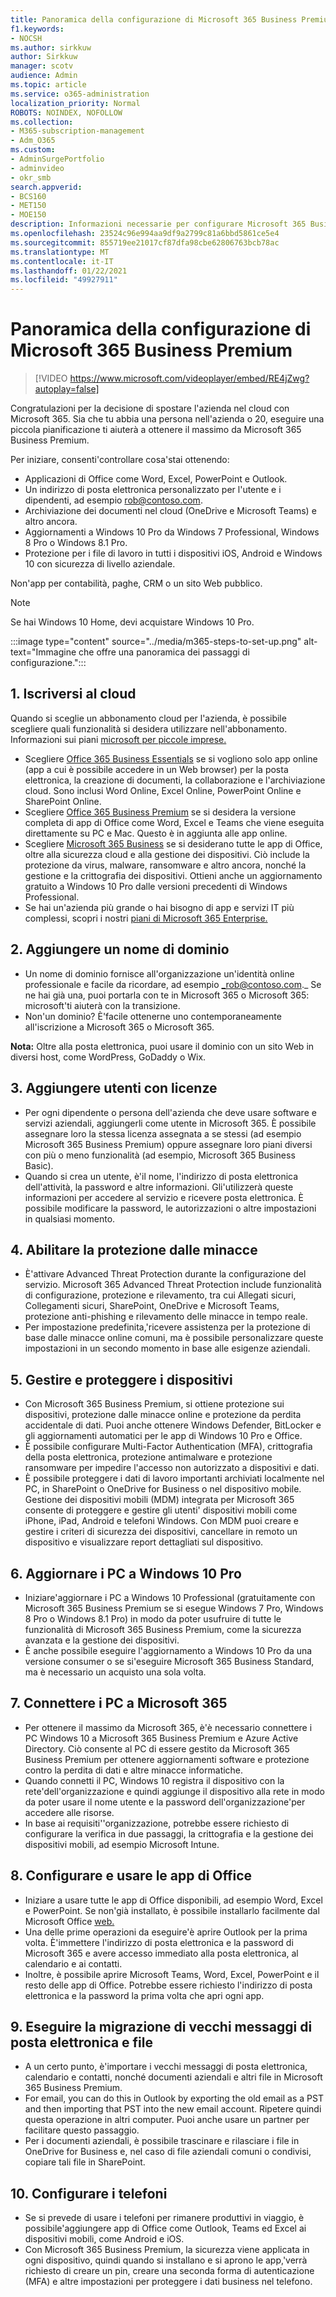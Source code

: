 ```yaml
---
title: Panoramica della configurazione di Microsoft 365 Business Premium
f1.keywords:
- NOCSH
ms.author: sirkkuw
author: Sirkkuw
manager: scotv
audience: Admin
ms.topic: article
ms.service: o365-administration
localization_priority: Normal
ROBOTS: NOINDEX, NOFOLLOW
ms.collection:
- M365-subscription-management
- Adm_O365
ms.custom:
- AdminSurgePortfolio
- adminvideo
- okr_smb
search.appverid:
- BCS160
- MET150
- MOE150
description: Informazioni necessarie per configurare Microsoft 365 Business Premium.
ms.openlocfilehash: 23524c96e994aa9df9a2799c81a6bbd5861ce5e4
ms.sourcegitcommit: 855719ee21017cf87dfa98cbe62806763bcb78ac
ms.translationtype: MT
ms.contentlocale: it-IT
ms.lasthandoff: 01/22/2021
ms.locfileid: "49927911"
---
```

# <a name="overview-of-microsoft-365-business-premium-setup"></a>Panoramica della configurazione di Microsoft 365 Business Premium

> [!VIDEO https://www.microsoft.com/videoplayer/embed/RE4jZwg?autoplay=false]

Congratulazioni per la decisione di spostare l'azienda nel cloud con Microsoft 365. Sia che tu abbia una persona nell'azienda o 20, eseguire una piccola pianificazione ti aiuterà a ottenere il massimo da Microsoft 365 Business Premium.

Per iniziare, consenti&#39;controllare cosa&#39;stai ottenendo:

- Applicazioni di Office come Word, Excel, PowerPoint e Outlook.
- Un indirizzo di posta elettronica personalizzato per l'utente e i dipendenti, ad esempio rob@contoso.com.
- Archiviazione dei documenti nel cloud (OneDrive e Microsoft Teams) e altro ancora.
- Aggiornamenti a Windows 10 Pro da Windows 7 Professional, Windows 8 Pro o Windows 8.1 Pro.
- Protezione per i file di lavoro in tutti i dispositivi iOS, Android e Windows 10 con sicurezza di livello aziendale.

Non&#39;app per contabilità, paghe, CRM o un sito Web pubblico.

> [!NOTE]
> Se hai Windows 10 Home, devi acquistare Windows 10 Pro.  


:::image type="content" source="../media/m365-steps-to-set-up.png" alt-text="Immagine che offre una panoramica dei passaggi di configurazione.":::

## <a name="1-sign-up-for-the-cloud"></a>1. Iscriversi al cloud

Quando si sceglie un abbonamento cloud per l'azienda, è possibile scegliere quali funzionalità si desidera utilizzare nell'abbonamento. Informazioni sui piani [microsoft per piccole imprese.](https://www.microsoft.com/microsoft-365/business?rtc=1)

- Scegliere [Office 365 Business Essentials](https://www.microsoft.com/en-us/p/office-365-business-essentials/cfq7ttc0k59v?rtc=1&amp;activetab=pivot:overviewtab) se si vogliono solo app online (app a cui è possibile accedere in un Web browser) per la posta elettronica, la creazione di documenti, la collaborazione e l'archiviazione cloud. Sono inclusi Word Online, Excel Online, PowerPoint Online e SharePoint Online.
- Scegliere [Office 365 Business Premium](https://products.office.com/en-us/business/office-365-business-premium) se si desidera la versione completa di app di Office come Word, Excel e Teams che viene eseguita direttamente su PC e Mac. Questo è in aggiunta alle app online.
- Scegliere [Microsoft 365 Business](https://www.microsoft.com/microsoft-365/business?rtc=1) se si desiderano tutte le app di Office, oltre alla sicurezza cloud e alla gestione dei dispositivi. Ciò include la protezione da virus, malware, ransomware e altro ancora, nonché la gestione e la crittografia dei dispositivi. Ottieni anche un aggiornamento gratuito a Windows 10 Pro dalle versioni precedenti di Windows Professional.
- Se hai un'azienda più grande o hai bisogno di app e servizi IT più complessi, scopri i nostri [piani di Microsoft 365 Enterprise.](https://www.microsoft.com/microsoft-365/compare-all-microsoft-365-plans)


## <a name="2-add-a-domain-name"></a>2. Aggiungere un nome di dominio

- Un nome di dominio fornisce all'organizzazione un'identità online professionale e facile da ricordare, ad esempio _rob@contoso.com._ Se ne hai già una, puoi portarla con te in Microsoft 365 o Microsoft 365: microsoft&#39;ti aiuterà con la transizione.
- Non&#39;un dominio? È&#39;facile ottenerne uno contemporaneamente all'iscrizione a Microsoft 365 o Microsoft 365.

**Nota:**  Oltre alla posta elettronica, puoi usare il dominio con un sito Web in diversi host, come WordPress, GoDaddy o Wix.

## <a name="3-add-users-with-licenses"></a>3. Aggiungere utenti con licenze

- Per ogni dipendente o persona dell'azienda che deve usare software e servizi aziendali, aggiungerli come utente in Microsoft 365. È possibile assegnare loro la stessa licenza assegnata a se stessi (ad esempio Microsoft 365 Business Premium) oppure assegnare loro piani diversi con più o meno funzionalità (ad esempio, Microsoft 365 Business Basic).
- Quando si crea un utente, è&#39;il nome, l'indirizzo di posta elettronica dell'attività, la password e altre informazioni. Gli&#39;utilizzerà queste informazioni per accedere al servizio e ricevere posta elettronica. È possibile modificare la password, le autorizzazioni o altre impostazioni in qualsiasi momento.


## <a name="4-enable-threat-protection"></a>4. Abilitare la protezione dalle minacce

- È&#39;attivare Advanced Threat Protection durante la configurazione del servizio. Microsoft 365 Advanced Threat Protection include funzionalità di configurazione, protezione e rilevamento, tra cui Allegati sicuri, Collegamenti sicuri, SharePoint, OneDrive e Microsoft Teams, protezione anti-phishing e rilevamento delle minacce in tempo reale.
- Per impostazione predefinita,&#39;ricevere assistenza per la protezione di base dalle minacce online comuni, ma è possibile personalizzare queste impostazioni in un secondo momento in base alle esigenze aziendali.

## <a name="5-manage-and-secure-your-devices"></a>5. Gestire e proteggere i dispositivi

- Con Microsoft 365 Business Premium, si ottiene protezione sui dispositivi, protezione dalle minacce online e protezione da perdita accidentale di dati. Puoi anche ottenere Windows Defender, BitLocker e gli aggiornamenti automatici per le app di Windows 10 Pro e Office.
- È possibile configurare Multi-Factor Authentication (MFA), crittografia della posta elettronica, protezione antimalware e protezione ransomware per impedire l'accesso non autorizzato a dispositivi e dati.
- È possibile proteggere i dati di lavoro importanti archiviati localmente nel PC, in SharePoint o OneDrive for Business o nel dispositivo mobile. Gestione dei dispositivi mobili (MDM) integrata per Microsoft 365 consente di proteggere e gestire gli utenti&#39; dispositivi mobili come iPhone, iPad, Android e telefoni Windows. Con MDM puoi creare e gestire i criteri di sicurezza dei dispositivi, cancellare in remoto un dispositivo e visualizzare report dettagliati sul dispositivo.

## <a name="6-upgrade-your-pcs-to-windows-10-pro"></a>6. Aggiornare i PC a Windows 10 Pro

- Iniziare&#39;aggiornare i PC a Windows 10 Professional (gratuitamente con Microsoft 365 Business Premium se si esegue Windows 7 Pro, Windows 8 Pro o Windows 8.1 Pro) in modo da poter usufruire di tutte le funzionalità di Microsoft 365 Business Premium, come la sicurezza avanzata e la gestione dei dispositivi.
- È anche possibile eseguire l'aggiornamento a Windows 10 Pro da una versione consumer o se si&#39;eseguire Microsoft 365 Business Standard, ma è necessario un acquisto una sola volta.

## <a name="7-connect-your-pcs-to-microsoft-365"></a>7. Connettere i PC a Microsoft 365

- Per ottenere il massimo da Microsoft 365, è&#39;è necessario connettere i PC Windows 10 a Microsoft 365 Business Premium e Azure Active Directory. Ciò consente al PC di essere gestito da Microsoft 365 Business Premium per ottenere aggiornamenti software e protezione contro la perdita di dati e altre minacce informatiche.
- Quando connetti il PC, Windows 10 registra il dispositivo con la rete&#39;dell'organizzazione e quindi aggiunge il dispositivo alla rete in modo da poter usare il nome utente e la password dell'organizzazione&#39;per accedere alle risorse.
- In base ai requisiti&#39;'organizzazione, potrebbe essere richiesto di configurare la verifica in due passaggi, la crittografia e la gestione dei dispositivi mobili, ad esempio Microsoft Intune.

## <a name="8-set-up-and-use-office-apps"></a>8. Configurare e usare le app di Office

- Iniziare a usare tutte le app di Office disponibili, ad esempio Word, Excel e PowerPoint. Se non&#39;già installato, è possibile installarlo facilmente dal Microsoft Office [web.](https://www.office.com/)
- Una delle prime operazioni da eseguire&#39;è aprire Outlook per la prima volta. È&#39;immettere l'indirizzo di posta elettronica e la password di Microsoft 365 e avere accesso immediato alla posta elettronica, al calendario e ai contatti.
- Inoltre, è possibile aprire Microsoft Teams, Word, Excel, PowerPoint e il resto delle app di Office. Potrebbe essere richiesto l'indirizzo di posta elettronica e la password la prima volta che apri ogni app.

## <a name="9-migrate-old-email-and-files"></a>9. Eseguire la migrazione di vecchi messaggi di posta elettronica e file

- A un certo punto, è&#39;importare i vecchi messaggi di posta elettronica, calendario e contatti, nonché documenti aziendali e altri file in Microsoft 365 Business Premium.
- For email, you can do this in Outlook by exporting the old email as a PST and then importing that PST into the new email account. Ripetere quindi questa operazione in altri computer. Puoi anche usare un partner per facilitare questo passaggio.
- Per i documenti aziendali, è possibile trascinare e rilasciare i file in OneDrive for Business e, nel caso di file aziendali comuni o condivisi, copiare tali file in SharePoint.

## <a name="10-set-up-your-phones"></a>10. Configurare i telefoni

- Se si prevede di usare i telefoni per rimanere produttivi in viaggio, è possibile&#39;aggiungere app di Office come Outlook, Teams ed Excel ai dispositivi mobili, come Android e iOS.
- Con Microsoft 365 Business Premium, la sicurezza viene applicata in ogni dispositivo, quindi quando si installano e si aprono le app,&#39;verrà richiesto di creare un pin, creare una seconda forma di autenticazione (MFA) e altre impostazioni per proteggere i dati business nel telefono.